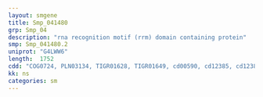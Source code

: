 ```yaml
---
layout: smgene
title: Smp_041480
grp: Smp_04
description: "rna recognition motif (rrm) domain containing protein"
smp: Smp_041480.2
uniprot: "G4LWW6"
length:  1752
cdd: "COG0724, PLN03134, TIGR01628, TIGR01649, cd00590, cd12385, cd12386, cl17169, pfam00076, pfam14259, smart00360"
kk: ns
categories: sm
---
```

